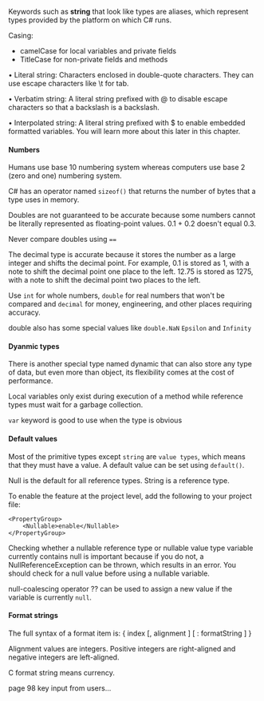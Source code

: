 Keywords such as **string** that look like types are aliases, which represent types provided by the platform on which C# runs.

Casing:
- camelCase for local variables and private fields
- TitleCase for non-private fields and methods

• Literal string: Characters enclosed in double-quote characters. They can use
escape characters like \t for tab.

• Verbatim string: A literal string prefixed with @ to disable escape characters
so that a backslash is a backslash.

• Interpolated string: A literal string prefixed with $ to enable embedded
formatted variables. You will learn more about this later in this chapter.

#### Numbers

Humans use base 10 numbering system whereas computers use base 2 (zero and one) numbering system. 

C# has an operator named `sizeof()` that returns the number of bytes that a type uses in memory.

Doubles are not guaranteed to be accurate because some numbers cannot be literally represented as floating-point values. 0.1 + 0.2 doesn't equal 0.3.

Never compare doubles using `==`

The decimal type is accurate because it stores the number as a large integer and
shifts the decimal point. For example, 0.1 is stored as 1, with a note to shift the
decimal point one place to the left. 12.75 is stored as 1275, with a note to shift the
decimal point two places to the left.

Use `int` for whole numbers, `double` for real numbers that won't be compared and `decimal` for money, engineering, and other places requiring accuracy. 

double also has some special values like `double.NaN` `Epsilon` and `Infinity`

#### Dyanmic types

There is another special type named dynamic that can also store any type of data, but
even more than object, its flexibility comes at the cost of performance.

Local variables only exist during execution of a method while reference types must wait for a garbage collection.

`var` keyword is good to use when the type is obvious

#### Default values

Most of the primitive types except `string` are `value types`, which means that they must have a value. A default value can be set using `default()`. 

Null is the default for all reference types. String is a reference type.

To enable the feature at the project level, add the following to your project file:

```
<PropertyGroup>
    <Nullable>enable</Nullable>
</PropertyGroup>
```

Checking whether a nullable reference type or nullable value type variable currently
contains null is important because if you do not, a NullReferenceException can be
thrown, which results in an error. You should check for a null value before using a
nullable variable.

null-coalescing operator ?? can be used to assign a new value if the variable is currently `null`.

#### Format strings

The full syntax of a format item is:
{ index [, alignment ] [ : formatString ] }

Alignment values are integers. Positive integers are right-aligned and
negative integers are left-aligned.

C format string means currency.

page 98 key input from users...